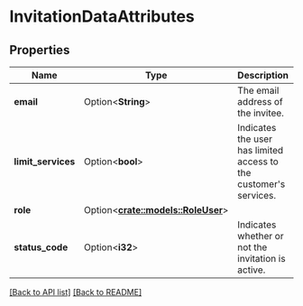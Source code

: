 # InvitationDataAttributes

## Properties

Name | Type | Description | Notes
------------ | ------------- | ------------- | -------------
**email** | Option<**String**> | The email address of the invitee. | 
**limit_services** | Option<**bool**> | Indicates the user has limited access to the customer's services. | 
**role** | Option<[**crate::models::RoleUser**](RoleUser.md)> |  | 
**status_code** | Option<**i32**> | Indicates whether or not the invitation is active. | 

[[Back to API list]](../README.md#documentation-for-api-endpoints) [[Back to README]](../README.md)


